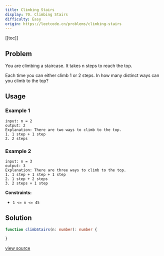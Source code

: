 ```yaml
---
title: Climbing Stairs
display: 70. Climbing Stairs
difficulty: Easy
origin: https://leetcode.cn/problems/climbing-stairs
---
```


[[toc]]

## Problem

You are climbing a staircase. It takes n steps to reach the top.

Each time you can either climb 1 or 2 steps. In how many distinct ways can you climb to the top?

## Usage

### Example 1

```
input: n = 2
output: 2
Explanation: There are two ways to climb to the top.
1. 1 step + 1 step
2. 2 steps
```

### Example 2

```
input: n = 3
output: 3
Explanation: There are three ways to climb to the top.
1. 1 step + 1 step + 1 step
2. 1 step + 2 steps
3. 2 steps + 1 step
```


**Constraints:**

- <code>1 &lt;= n &lt;= 45</code>


## Solution

```ts
function climbStairs(n: number): number {

}
```

[view source](https://leetcode.cn/problems/climbing-stairs)
